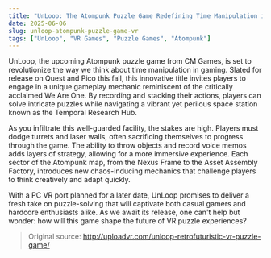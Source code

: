 ```yaml
---
title: "UnLoop: The Atompunk Puzzle Game Redefining Time Manipulation in VR"
date: 2025-06-06
slug: unloop-atompunk-puzzle-game-vr
tags: ["UnLoop", "VR Games", "Puzzle Games", "Atompunk"]
---
```


UnLoop, the upcoming Atompunk puzzle game from CM Games, is set to revolutionize the way we think about time manipulation in gaming. Slated for release on Quest and Pico this fall, this innovative title invites players to engage in a unique gameplay mechanic reminiscent of the critically acclaimed We Are One. By recording and stacking their actions, players can solve intricate puzzles while navigating a vibrant yet perilous space station known as the Temporal Research Hub.

As you infiltrate this well-guarded facility, the stakes are high. Players must dodge turrets and laser walls, often sacrificing themselves to progress through the game. The ability to throw objects and record voice memos adds layers of strategy, allowing for a more immersive experience. Each sector of the Atompunk map, from the Nexus Frame to the Asset Assembly Factory, introduces new chaos-inducing mechanics that challenge players to think creatively and adapt quickly.

With a PC VR port planned for a later date, UnLoop promises to deliver a fresh take on puzzle-solving that will captivate both casual gamers and hardcore enthusiasts alike. As we await its release, one can't help but wonder: how will this game shape the future of VR puzzle experiences?

> Original source: http://uploadvr.com/unloop-retrofuturistic-vr-puzzle-game/